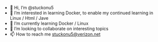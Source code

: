 - 👋 Hi, I’m @stuckonu5
- 👀 I’m interested in learning Docker, to enable my continued learning in Linux / Html / Jave
- 🌱 I’m currently learning Docker / Linux
- 💞️ I’m looking to collaborate on interesting topics
- 📫 How to reach me stuckonu5@verizon.net

<!---
stuckonu5/stuckonu5 is a ✨ special ✨ repository because its `README.md` (this file) appears on your GitHub profile.
You can click the Preview link to take a look at your changes.
--->
